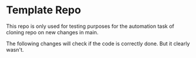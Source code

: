 # Template Repo

This repo is only used for testing purposes for the automation task of cloning repo on new changes in main.

The following changes will check if the code is correctly done.
But it clearly wasn't.
